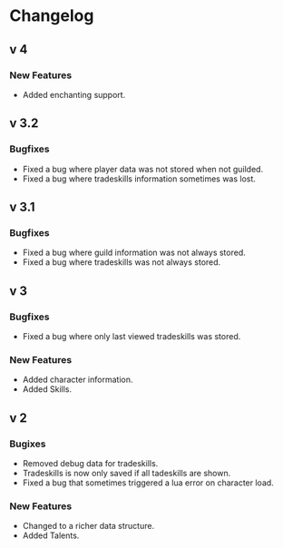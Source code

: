 Changelog
=========

v 4
---

### New Features
* Added enchanting support.


v 3.2
-----

### Bugfixes
* Fixed a bug where player data was not stored when not guilded.
* Fixed a bug where tradeskills information sometimes was lost.


v 3.1
-----

### Bugfixes
* Fixed a bug where guild information was not always stored.
* Fixed a bug where tradeskills was not always stored.


v 3
---

### Bugfixes
* Fixed a bug where only last viewed tradeskills was stored.

### New Features
* Added character information.
* Added Skills.


v 2
---

### Bugixes
* Removed debug data for tradeskills.
* Tradeskills is now only saved if all tadeskills are shown.
* Fixed a bug that sometimes triggered a lua error on character load.

### New Features
* Changed to a richer data structure.
* Added Talents.
